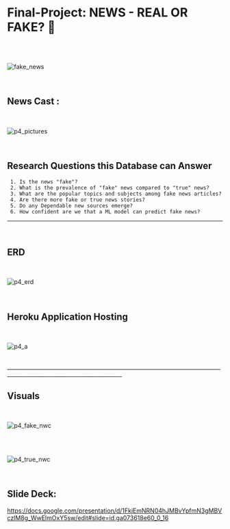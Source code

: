 # Final-Project: NEWS - REAL OR FAKE? :newspaper:
<br>

<br>

![fake_news](https://user-images.githubusercontent.com/94247881/169425898-55a8e59f-ef5e-4574-a611-9c38705b2675.jpg)

<br>

## News Cast : 

<br>


![p4_pictures](https://user-images.githubusercontent.com/94247881/171071677-57827d45-3d39-4837-b5c5-d2ec9e8c523f.png)


<br>

## Research Questions this Database can Answer ##
     1. Is the news "fake"?
     2. What is the prevalence of "fake" news compared to "true" news?
     3. What are the popular topics and subjects among fake news articles?
     4. Are there more fake or true news stories?
     5. Do any Dependable new sources emerge?
     6. How confident are we that a ML model can predict fake news?
     
____________________________________________________________________________________________________________________
<br>

## ERD

<br>

![p4_erd](https://user-images.githubusercontent.com/94247881/171286257-4ebdea8a-de13-4d27-a0c1-dcb5520d0c0c.png)


<br>

## Heroku Application Hosting

<br>


![p4_a](https://user-images.githubusercontent.com/94247881/171218245-e45a6c89-eb7f-4fae-88d8-852cf329cc55.png)



<br>
________________________________________________________________________________________________________________________
<br>

## Visuals

<br>

![p4_fake_nwc](https://user-images.githubusercontent.com/94247881/171286287-0ad726a2-2bbe-4aff-b664-19b4bddcd49d.png)

<br>
<br>


![p4_true_nwc](https://user-images.githubusercontent.com/94247881/171286350-e7cc8597-b607-4137-9a56-e64203b5fc1c.png)

<br>

## Slide Deck:
https://docs.google.com/presentation/d/1FkjEmNRN04hJMBvYpfmN3gMBVczlM8g_WwElmOxY5sw/edit#slide=id.ga073618e60_0_16

<br>

